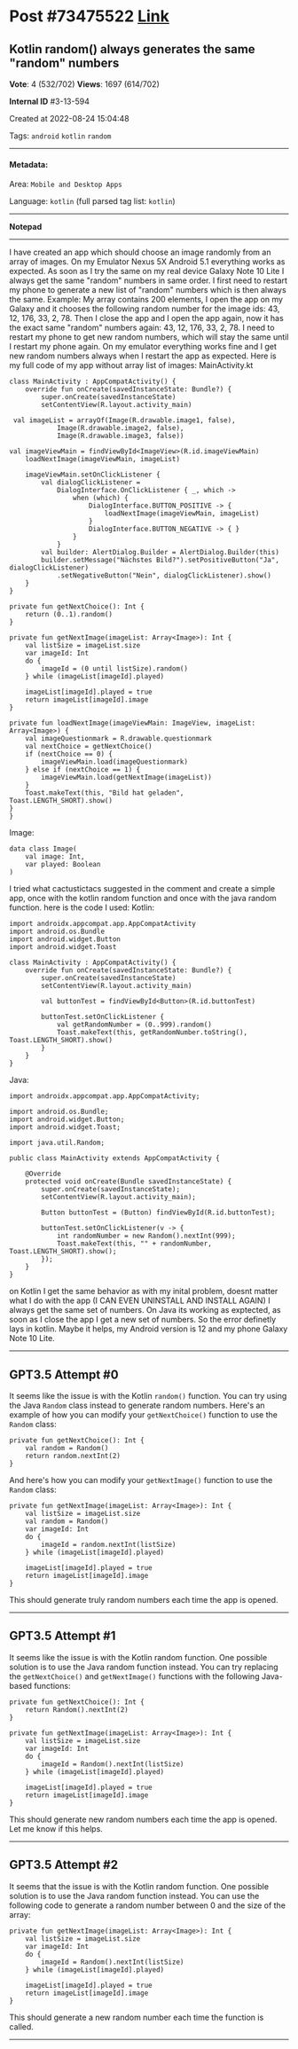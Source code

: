 
# Post \#73475522 [Link](https://stackoverflow.com/questions/73475522/)

## Kotlin random() always generates the same "random" numbers

**Vote**: 4 (532/702) **Views**: 1697 (614/702) 

**Internal ID** \#3-13-594

Created at 2022-08-24 15:04:48

Tags: `android` `kotlin` `random`

----------

#### Metadata:

Area: `Mobile and Desktop Apps`

Language: `kotlin` (full parsed tag list: `kotlin`)

----------

**Notepad**


----------

I have created an app which should choose an image randomly from an array of images. On my Emulator Nexus 5X Android 5.1 everything works as expected. As soon as I try the same on my real device Galaxy Note 10 Lite I always get the same "random" numbers in same order. I first need to restart my phone to generate a new list of "random" numbers which is then always the same. Example: My array contains 200 elements, I open the app on my Galaxy and it chooses the following random number for the image ids: 43, 12, 176, 33, 2, 78. Then I close the app and I open the app again, now it has the exact same "random" numbers again: 43, 12, 176, 33, 2, 78. I need to restart my phone to get new random numbers, which will stay the same until I restart my phone again. On my emulator everything works fine and I get new random numbers always when I restart the app as expected.
Here is my full code of my app without array list of images:
MainActivity.kt
```
class MainActivity : AppCompatActivity() {
    override fun onCreate(savedInstanceState: Bundle?) {
        super.onCreate(savedInstanceState)
        setContentView(R.layout.activity_main)

 val imageList = arrayOf(Image(R.drawable.image1, false),
            Image(R.drawable.image2, false),
            Image(R.drawable.image3, false))

val imageViewMain = findViewById<ImageView>(R.id.imageViewMain)
    loadNextImage(imageViewMain, imageList)

    imageViewMain.setOnClickListener {
        val dialogClickListener =
            DialogInterface.OnClickListener { _, which ->
                when (which) {
                    DialogInterface.BUTTON_POSITIVE -> {
                        loadNextImage(imageViewMain, imageList)
                    }
                    DialogInterface.BUTTON_NEGATIVE -> { }
                }
            }
        val builder: AlertDialog.Builder = AlertDialog.Builder(this)
        builder.setMessage("Nächstes Bild?").setPositiveButton("Ja", dialogClickListener)
            .setNegativeButton("Nein", dialogClickListener).show()
    }
}

private fun getNextChoice(): Int {
    return (0..1).random()
}

private fun getNextImage(imageList: Array<Image>): Int {
    val listSize = imageList.size
    var imageId: Int
    do {
        imageId = (0 until listSize).random()
    } while (imageList[imageId].played)

    imageList[imageId].played = true
    return imageList[imageId].image
}

private fun loadNextImage(imageViewMain: ImageView, imageList: Array<Image>) {
    val imageQuestionmark = R.drawable.questionmark
    val nextChoice = getNextChoice()
    if (nextChoice == 0) {
        imageViewMain.load(imageQuestionmark)
    } else if (nextChoice == 1) {
        imageViewMain.load(getNextImage(imageList))
    }
    Toast.makeText(this, "Bild hat geladen", Toast.LENGTH_SHORT).show()
}
}
```

Image:
```
data class Image(
    val image: Int,
    var played: Boolean
)
```


I tried what cactustictacs suggested in the comment and create a simple app, once with the kotlin random function and once with the java random function. here is the code I used:
Kotlin:
```
import androidx.appcompat.app.AppCompatActivity
import android.os.Bundle
import android.widget.Button
import android.widget.Toast

class MainActivity : AppCompatActivity() {
    override fun onCreate(savedInstanceState: Bundle?) {
        super.onCreate(savedInstanceState)
        setContentView(R.layout.activity_main)

        val buttonTest = findViewById<Button>(R.id.buttonTest)

        buttonTest.setOnClickListener {
            val getRandomNumber = (0..999).random()
            Toast.makeText(this, getRandomNumber.toString(), Toast.LENGTH_SHORT).show()
        }
    }
}
```

Java:
```
import androidx.appcompat.app.AppCompatActivity;

import android.os.Bundle;
import android.widget.Button;
import android.widget.Toast;

import java.util.Random;

public class MainActivity extends AppCompatActivity {

    @Override
    protected void onCreate(Bundle savedInstanceState) {
        super.onCreate(savedInstanceState);
        setContentView(R.layout.activity_main);

        Button buttonTest = (Button) findViewById(R.id.buttonTest);

        buttonTest.setOnClickListener(v -> {
            int randomNumber = new Random().nextInt(999);
            Toast.makeText(this, "" + randomNumber, Toast.LENGTH_SHORT).show();
        });
    }
}
```

on Kotlin I get the same behavior as with my inital problem, doesnt matter what I do with the app (I CAN EVEN UNINSTALL AND INSTALL AGAIN) I always get the same set of numbers. On Java its working as exptected, as soon as I close the app I get a new set of numbers. So the error definetly lays in kotlin.
Maybe it helps, my Android version is 12 and my phone Galaxy Note 10 Lite.


----------
        
## GPT3.5 Attempt \#0

It seems like the issue is with the Kotlin `random()` function. You can try using the Java `Random` class instead to generate random numbers. Here's an example of how you can modify your `getNextChoice()` function to use the `Random` class:

```
private fun getNextChoice(): Int {
    val random = Random()
    return random.nextInt(2)
}
```

And here's how you can modify your `getNextImage()` function to use the `Random` class:

```
private fun getNextImage(imageList: Array<Image>): Int {
    val listSize = imageList.size
    val random = Random()
    var imageId: Int
    do {
        imageId = random.nextInt(listSize)
    } while (imageList[imageId].played)

    imageList[imageId].played = true
    return imageList[imageId].image
}
```

This should generate truly random numbers each time the app is opened.

--------

## GPT3.5 Attempt \#1

It seems like the issue is with the Kotlin random function. One possible solution is to use the Java random function instead. You can try replacing the `getNextChoice()` and `getNextImage()` functions with the following Java-based functions:

```
private fun getNextChoice(): Int {
    return Random().nextInt(2)
}

private fun getNextImage(imageList: Array<Image>): Int {
    val listSize = imageList.size
    var imageId: Int
    do {
        imageId = Random().nextInt(listSize)
    } while (imageList[imageId].played)

    imageList[imageId].played = true
    return imageList[imageId].image
}
```

This should generate new random numbers each time the app is opened. Let me know if this helps.

--------

## GPT3.5 Attempt \#2

It seems that the issue is with the Kotlin random function. One possible solution is to use the Java random function instead. You can use the following code to generate a random number between 0 and the size of the array:

```
private fun getNextImage(imageList: Array<Image>): Int {
    val listSize = imageList.size
    var imageId: Int
    do {
        imageId = Random().nextInt(listSize)
    } while (imageList[imageId].played)

    imageList[imageId].played = true
    return imageList[imageId].image
}
```

This should generate a new random number each time the function is called.

--------
